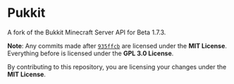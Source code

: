 Pukkit
======

A fork of the Bukkit Minecraft Server API for Beta 1.7.3.

**Note**: Any commits made after [`935ffcb`](https://github.com/PigeonMC/Pukkit/commit/935ffcb125ff3388c445c8d6461771916e3ac93e)
are licensed under the **MIT License**. Everything before is licensed under the **GPL 3.0 License**.

By contributing to this repository, you are licensing your changes under the **MIT License**.


